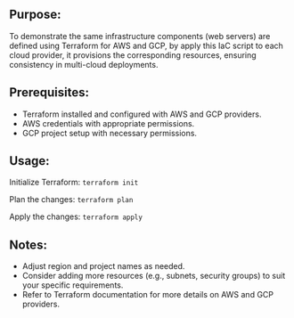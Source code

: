 ## Purpose:
To demonstrate the same infrastructure components (web servers) are defined using Terraform for AWS and GCP, by apply this IaC script to each cloud provider, it provisions the corresponding resources, ensuring consistency in multi-cloud deployments. 

## Prerequisites:
- Terraform installed and configured with AWS and GCP providers.
- AWS credentials with appropriate permissions.
- GCP project setup with necessary permissions.
  
## Usage:
Initialize Terraform:
`terraform init`

Plan the changes:
`terraform plan`

Apply the changes:
`terraform apply`


## Notes:
- Adjust region and project names as needed.
- Consider adding more resources (e.g., subnets, security groups) to suit your specific requirements.
- Refer to Terraform documentation for more details on AWS and GCP providers.
